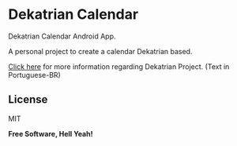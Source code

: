 # Dekatrian Calendar

Dekatrian Calendar Android App.

A personal project to create a calendar Dekatrian based.

[Click here](http://www.deviante.com.br/noticias/dekatrian-um-calendario-minimamente-decente/) for more information regarding Dekatrian Project. (Text in Portuguese-BR)

License
----

MIT


**Free Software, Hell Yeah!**
